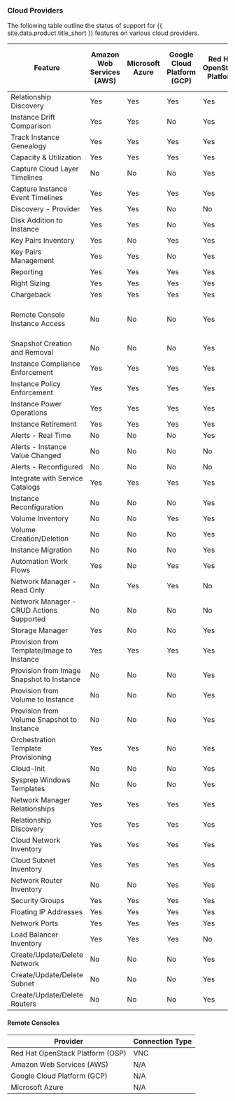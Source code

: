 ### Cloud Providers

The following table outline the status of support for {{ site.data.product.title_short }} features on various cloud providers.

| Feature                                    | Amazon Web Services (AWS) | Microsoft Azure | Google Cloud Platform (GCP) | Red Hat OpenStack Platform | IBM PowerVC via the OpenStack API     |
| ------------------------------------------ | ------------------------- | --------------- | --------------------------- | -------------------------- | ------------------------------------- |
| Relationship Discovery                     | Yes                       | Yes             | Yes                         | Yes                        | Yes                                   |
| Instance Drift Comparison                  | Yes                       | Yes             | No                          | Yes                        | No                                    |
| Track Instance Genealogy                   | Yes                       | Yes             | Yes                         | Yes                        | Yes                                   |
| Capacity & Utilization                     | Yes                       | Yes             | Yes                         | Yes                        | No                                    |
| Capture Cloud Layer Timelines              | No                        | No              | No                          | Yes                        | Yes                                   |
| Capture Instance Event Timelines           | Yes                       | Yes             | Yes                         | Yes                        | Yes                                   |
| Discovery - Provider                       | Yes                       | Yes             | No                          | No                         | No                                    |
| Disk Addition to Instance                  | Yes                       | Yes             | No                          | Yes                        | No                                    |
| Key Pairs Inventory                        | Yes                       | No              | Yes                         | Yes                        | Yes                                   |
| Key Pairs Management                       | Yes                       | Yes             | No                          | Yes                        | Yes                                   |
| Reporting                                  | Yes                       | Yes             | Yes                         | Yes                        | No                                    |
| Right Sizing                               | Yes                       | Yes             | Yes                         | Yes                        | Yes                                   |
| Chargeback                                 | Yes                       | Yes             | Yes                         | Yes                        | No                                    |
| Remote Console Instance Access             | No                        | No              | No                          | Yes                        | Yes (for NovaLink-managed hosts only) |
| Snapshot Creation and Removal              | No                        | No              | No                          | Yes                        | Yes                                   |
| Instance Compliance Enforcement            | Yes                       | Yes             | Yes                         | Yes                        | No                                    |
| Instance Policy Enforcement                | Yes                       | Yes             | Yes                         | Yes                        | Yes                                   |
| Instance Power Operations                  | Yes                       | Yes             | Yes                         | Yes                        | Yes                                   |
| Instance Retirement                        | Yes                       | Yes             | Yes                         | Yes                        | Yes                                   |
| Alerts - Real Time                         | No                        | No              | No                          | Yes                        | No                                    |
| Alerts - Instance Value Changed            | No                        | No              | No                          | No                         | No                                    |
| Alerts - Reconfigured                      | No                        | No              | No                          | No                         | No                                    |
| Integrate with Service Catalogs            | Yes                       | Yes             | Yes                         | Yes                        | Yes                                   |
| Instance Reconfiguration                   | No                        | No              | No                          | Yes                        | Yes                                   |
| Volume Inventory                           | No                        | No              | Yes                         | Yes                        | Yes                                   |
| Volume Creation/Deletion                   | No                        | No              | No                          | Yes                        | Yes                                   |
| Instance Migration                         | No                        | No              | No                          | Yes                        | Yes                                   |
| Automation Work Flows                      | Yes                       | No              | Yes                         | Yes                        | Yes                                   |
| Network Manager - Read Only                | No                        | Yes             | Yes                         | No                         | Yes                                   |
| Network Manager - CRUD Actions Supported   | No                        | No              | No                          | No                         | No                                    |
| Storage Manager                            | Yes                       | No              | No                          | Yes                        | No                                    |
| Provision from Template/Image to Instance  | Yes                       | Yes             | Yes                         | Yes                        | Yes                                   |
| Provision from Image Snapshot to Instance  | No                        | No              | No                          | Yes                        | No                                    |
| Provision from Volume to Instance          | No                        | No              | No                          | Yes                        | No                                    |
| Provision from Volume Snapshot to Instance | No                        | No              | No                          | Yes                        | No                                    |
| Orchestration Template Provisioning        | Yes                       | Yes             | No                          | Yes                        | No                                    |
| Cloud-Init                                 | No                        | No              | No                          | Yes                        | No                                    |
| Sysprep Windows Templates                  | No                        | No              | No                          | Yes                        | No                                    |
| Network Manager Relationships              | Yes                       | Yes             | Yes                         | Yes                        | No                                    |
| Relationship Discovery                     | Yes                       | Yes             | Yes                         | Yes                        | No                                    |
| Cloud Network Inventory                    | Yes                       | Yes             | Yes                         | Yes                        | No                                    |
| Cloud Subnet Inventory                     | Yes                       | Yes             | Yes                         | Yes                        | No                                    |
| Network Router Inventory                   | No                        | No              | Yes                         | Yes                        | No                                    |
| Security Groups                            | Yes                       | Yes             | Yes                         | Yes                        | No                                    |
| Floating IP Addresses                      | Yes                       | Yes             | Yes                         | Yes                        | No                                    |
| Network Ports                              | Yes                       | Yes             | Yes                         | Yes                        | No                                    |
| Load Balancer Inventory                    | Yes                       | Yes             | Yes                         | No                         | No                                    |
| Create/Update/Delete Network               | No                        | No              | No                          | Yes                        | No                                    |
| Create/Update/Delete Subnet                | No                        | No              | No                          | Yes                        | No                                    |
| Create/Update/Delete Routers               | No                        | No              | No                          | Yes                        | No                                    |

#### Remote Consoles

| Provider                         | Connection Type |
| -------------------------------- | --------------- |
| Red Hat OpenStack Platform (OSP) | VNC             |
| Amazon Web Services (AWS)        | N/A             |
| Google Cloud Platform (GCP)      | N/A             |
| Microsoft Azure                  | N/A             |
